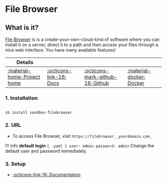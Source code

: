 # File Browser

## What is it?

[File Browser](https://filebrowser.org/) is is a create-your-own-cloud-kind of software where you can install it on a server, direct it to a path and then access your files through a nice web interface. You have many available features!

| Details     |             |             |             |
|-------------|-------------|-------------|-------------|
| [:material-home: Project home ](https://filebrowser.org/) | [:octicons-link-16: Docs](https://filebrowser.org/features) | [:octicons-mark-github-16: Github](https://github.com/filebrowser/filebrowser) | [:material-docker: Docker ](https://hub.docker.com/r/filebrowser/filebrowser)|

### 1. Installation

``` shell

sb install sandbox-filebrowser

```

### 2. URL

- To access File Browser, visit `https://filebrowser._yourdomain.com_`

!!! info
    **default login**
    ``` { .yaml }
        user: admin
    password: admin
    ```
    Change the default user and password immediately.
### 3. Setup

- [:octicons-link-16: Documentation](https://filebrowser.org/features)
